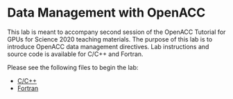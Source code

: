 Data Management with OpenACC
============================

This lab is meant to accompany second session of the OpenACC Tutorial for GPUs for Science 2020 teaching materials.
The purpose of this lab is to introduce OpenACC data management directives. Lab
instructions and source code is available for C/C++ and Fortran.

Please see the following files to begin the lab:

* [C/C++](English/C/README.md)
* [Fortran](English/Fortran/README.md)


<!--
Additional Resources
--------------------
* [Associated Slides](#)
-->
